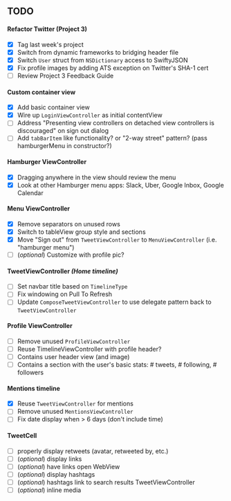 ## TODO

#### Refactor Twitter (Project 3)
- [x] Tag last week's project
- [x] Switch from dynamic frameworks to bridging header file
- [x] Switch `User` struct from `NSDictionary` access to SwiftyJSON
- [x] Fix profile images by adding ATS exception on Twitter's SHA-1 cert
- [ ] Review Project 3 Feedback Guide

#### Custom container view
- [x] Add basic container view
- [x] Wire up `LoginViewController` as initial contentView
- [ ] Address "Presenting view controllers on detached view controllers is discouraged" on sign out dialog
- [ ] Add `tabBarItem` like functionality? or "2-way street" pattern? (pass hamburgerMenu in constructor?)

#### Hamburger ViewController
- [x] Dragging anywhere in the view should review the menu
- [x] Look at other Hamburger menu apps: Slack, Uber, Google Inbox, Google Calendar

#### Menu ViewController
- [x] Remove separators on unused rows
- [x] Switch to tableView group style and sections
- [x] Move "Sign out" from `TweetViewController` to `MenuViewController` (i.e. "hamburger menu")
- [ ] (*optional*) Customize with profile pic?

#### TweetViewController *(Home timeline)*
- [ ] Set navbar title based on `TimelineType`
- [ ] Fix windowing on Pull To Refresh
- [ ] Update `ComposeTweetViewController` to use delegate pattern back to `TweetViewController`

#### Profile ViewController
- [ ] Remove unused `ProfileViewController`
- [ ] Reuse TimelineViewController with profile header?
- [ ] Contains user header view (and image)
- [ ] Contains a section with the user's basic stats: # tweets, # following, # followers

#### Mentions timeline
- [x] Reuse `TweetViewController` for mentions
- [ ] Remove unused `MentionsViewController`
- [ ] Fix date display when > 6 days (don't include time)

#### TweetCell
- [ ] properly display retweets (avatar, retweeted by, etc.)
- [ ] (*optional*) display links
- [ ] (*optional*) have links open WebView
- [ ] (*optional*) display hashtags
- [ ] (*optional*) hashtags link to search results TweetViewController
- [ ] (*optional*) inline media
